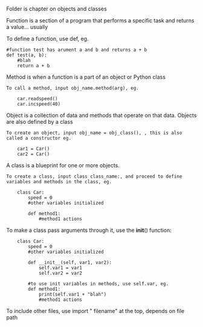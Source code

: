 Folder is chapter on objects and classes

Function is a section of a program that performs a specific task and returns a value... usually

To define a  function, use def, eg. 
	
	#function test has arument a and b and returns a + b
	def test(a, b):
		#blah
		return a + b


Method is when a function is a part of an object or Python class

	To call a method, input obj_name.method(arg), eg.

		car.readspeed()
		car.incspeed(40)

Object is a collection of data and methods that operate on that data. Objects are also defined by a class

	To create an object, input obj_name = obj_class(), , this is also called a constructor eg.
		
		car1 = Car()
		car2 = Car()

A class is a blueprint for one or more objects.  

	To create a class, input class class_name:, and proceed to define variables and methods in the class, eg.
		
		class Car:
			speed = 0
			#other variables initialized

			def method1:
				#method1 actions


To make a class pass arguments through it, use the __init__() function:

		class Car:
			speed = 0
			#other variables initialized

			def __init__(self, var1, var2):
    			self.var1 = var1
    			self.var2 = var2

    		#to use init variables in methods, use self.var, eg.	
			def method1:
				print(self.var1 + "blah")
				#method1 actions

To include other files, use import "
filename" at the top, depends on file path




